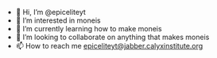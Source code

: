 - 👋 Hi, I’m @epiceliteyt
- 👀 I’m interested in moneis
- 🌱 I’m currently learning how to make moneis
- 💞️ I’m looking to collaborate on anything that makes moneis
- 📫 How to reach me epiceliteyt@jabber.calyxinstitute.org

<!---
epiceliteyt/epiceliteyt is a ✨ special ✨ repository because its `README.md` (this file) appears on your GitHub profile.
You can click the Preview link to take a look at your changes.
--->
